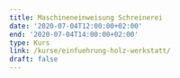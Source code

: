 ```yaml
---
title: Maschineneinweisung Schreinerei
date: '2020-07-04T12:00:00+02:00'
end: '2020-07-04T14:00:00+02:00'
type: Kurs
link: /kurse/einfuehrung-holz-werkstatt/
draft: false
---
```

